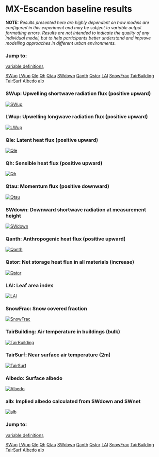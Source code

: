 # MX-Escandon baseline results

**NOTE:** *Results presented here are highly dependent on how models are configured in this experiment and may be subject to variable output formatting errors. Results are not intended to indicate the quality of any individual model, but to help participants better understand and improve modelling approaches in different urban environments.*

### Jump to:
[variable definitions](../modelattrs/variable_definitions.md)

[SWup](#swup)
[LWup](#lwup)
[Qle](#qle)
[Qh](#qh)
[Qtau](#qtau)
[SWdown](#swdown)
[Qanth](#qanth)
[Qstor](#qstor)
[LAI](#lai)
[SnowFrac](#snowfrac)
[TairBuilding](#tairbuilding)
[TairSurf](#tairsurf)
[Albedo](#albedo)
[alb](#alb)

### <a name="swup"></a>SWup: Upwelling shortwave radiation flux (positive upward)
[![SWup](MX-Escandon_baseline_SWup.png)](MX-Escandon_baseline_SWup.png)

### <a name="lwup"></a>LWup: Upwelling longwave radiation flux (positive upward)
[![LWup](MX-Escandon_baseline_LWup.png)](MX-Escandon_baseline_LWup.png)

### <a name="qle"></a>Qle: Latent heat flux (positive upward)
[![Qle](MX-Escandon_baseline_Qle.png)](MX-Escandon_baseline_Qle.png)

### <a name="qh"></a>Qh: Sensible heat flux (positive upward)
[![Qh](MX-Escandon_baseline_Qh.png)](MX-Escandon_baseline_Qh.png)

### <a name="qtau"></a>Qtau: Momentum flux (positive downward)
[![Qtau](MX-Escandon_baseline_Qtau.png)](MX-Escandon_baseline_Qtau.png)

### <a name="swdown"></a>SWdown: Downward shortwave radiation at measurement height
[![SWdown](MX-Escandon_baseline_SWdown.png)](MX-Escandon_baseline_SWdown.png)

### <a name="qanth"></a>Qanth: Anthropogenic heat flux (positive upward)
[![Qanth](MX-Escandon_baseline_Qanth.png)](MX-Escandon_baseline_Qanth.png)

### <a name="qstor"></a>Qstor: Net storage heat flux in all materials (increase)
[![Qstor](MX-Escandon_baseline_Qstor.png)](MX-Escandon_baseline_Qstor.png)

### <a name="lai"></a>LAI: Leaf area index
[![LAI](MX-Escandon_baseline_LAI.png)](MX-Escandon_baseline_LAI.png)

### <a name="snowfrac"></a>SnowFrac: Snow covered fraction
[![SnowFrac](MX-Escandon_baseline_SnowFrac.png)](MX-Escandon_baseline_SnowFrac.png)

### <a name="tairbuilding"></a>TairBuilding: Air temperature in buildings (bulk)
[![TairBuilding](MX-Escandon_baseline_TairBuilding.png)](MX-Escandon_baseline_TairBuilding.png)

### <a name="tairsurf"></a>TairSurf: Near surface air temperature (2m)
[![TairSurf](MX-Escandon_baseline_TairSurf.png)](MX-Escandon_baseline_TairSurf.png)

### <a name="albedo"></a>Albedo: Surface albedo
[![Albedo](MX-Escandon_baseline_Albedo.png)](MX-Escandon_baseline_Albedo.png)

### <a name="alb"></a>alb: Implied albedo calculated from SWdown and SWnet
[![alb](MX-Escandon_baseline_alb.png)](MX-Escandon_baseline_alb.png)


### Jump to:
[variable definitions](../modelattrs/variable_definitions.md)

[SWup](#swup)
[LWup](#lwup)
[Qle](#qle)
[Qh](#qh)
[Qtau](#qtau)
[SWdown](#swdown)
[Qanth](#qanth)
[Qstor](#qstor)
[LAI](#lai)
[SnowFrac](#snowfrac)
[TairBuilding](#tairbuilding)
[TairSurf](#tairsurf)
[Albedo](#albedo)
[alb](#alb)

